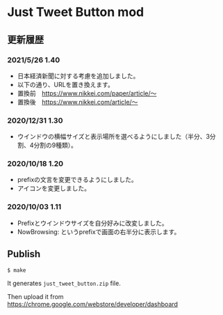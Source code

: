 # Just Tweet Button mod

## 更新履歴
### 2021/5/26 1.40 
+ 日本経済新聞に対する考慮を追加しました。
+ 以下の通り、URLを置き換えます。
+ 置換前　https://www.nikkei.com/paper/article/〜
+ 置換後　https://www.nikkei.com/article/〜

### 2020/12/31 1.30
+ ウインドウの横幅サイズと表示場所を選べるようにしました（半分、3分割、4分割の9種類）。

### 2020/10/18 1.20
+ prefixの文言を変更できるようにしました。
+ アイコンを変更しました。

### 2020/10/03 1.11 
+ Prefixとウインドウサイズを自分好みに改変しました。
+ NowBrowsing: というprefixで画面の右半分に表示します。

## Publish
```console
$ make
```

It generates `just_tweet_button.zip` file.

Then upload it from https://chrome.google.com/webstore/developer/dashboard
